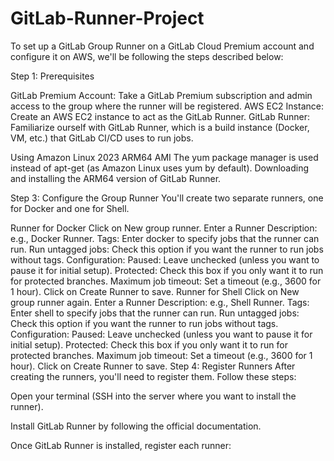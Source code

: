 # GitLab-Runner-Project


To set up a GitLab Group Runner on a GitLab Cloud Premium account and configure it on AWS, we'll be following the steps described below:

Step 1: Prerequisites

GitLab Premium Account: Take a GitLab Premium subscription and admin access to the group where the runner will be registered.
AWS EC2 Instance: Create an AWS EC2 instance to act as the GitLab Runner.
GitLab Runner: Familiarize ourself with GitLab Runner, which is a build instance (Docker, VM, etc.) that GitLab CI/CD uses to run jobs.

Using Amazon Linux 2023 ARM64 AMI 
The yum package manager is used instead of apt-get (as Amazon Linux uses yum by default).
Downloading and installing the ARM64 version of GitLab Runner.

Step 3: Configure the Group Runner
You'll create two separate runners, one for Docker and one for Shell.

Runner for Docker
Click on New group runner.
Enter a Runner Description: e.g., Docker Runner.
Tags: Enter docker to specify jobs that the runner can run.
Run untagged jobs: Check this option if you want the runner to run jobs without tags.
Configuration:
Paused: Leave unchecked (unless you want to pause it for initial setup).
Protected: Check this box if you only want it to run for protected branches.
Maximum job timeout: Set a timeout (e.g., 3600 for 1 hour).
Click on Create Runner to save.
Runner for Shell
Click on New group runner again.
Enter a Runner Description: e.g., Shell Runner.
Tags: Enter shell to specify jobs that the runner can run.
Run untagged jobs: Check this option if you want the runner to run jobs without tags.
Configuration:
Paused: Leave unchecked (unless you want to pause it for initial setup).
Protected: Check this box if you only want it to run for protected branches.
Maximum job timeout: Set a timeout (e.g., 3600 for 1 hour).
Click on Create Runner to save.
Step 4: Register Runners
After creating the runners, you'll need to register them. Follow these steps:

Open your terminal (SSH into the server where you want to install the runner).

Install GitLab Runner by following the official documentation.

Once GitLab Runner is installed, register each runner:
